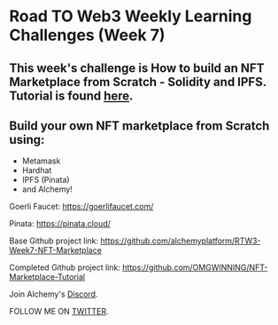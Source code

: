 # Road TO Web3 Weekly Learning Challenges (Week 7)

## This week's challenge is How to build an NFT Marketplace from Scratch - Solidity and IPFS. Tutorial is found [here](https://docs.alchemy.com/alchemy/road-to-web3/weekly-learning-challenges/7.-how-to-an-nft-marketplace-from-scratch#getmynfts).

## Build your own NFT marketplace from Scratch using:
- Metamask
- Hardhat
- IPFS (Pinata)
- and Alchemy!

Goerli Faucet: https://goerlifaucet.com/

Pinata: https://pinata.cloud/

Base Github project link: https://github.com/alchemyplatform/RTW3-Week7-NFT-Marketplace

Completed Github project link: https://github.com/OMGWINNING/NFT-Marketplace-Tutorial


Join Alchemy's [Discord](https://discord.com/invite/frSF7J8Ktw).




FOLLOW ME ON [TWITTER](https://twitter.com/kazani351).
